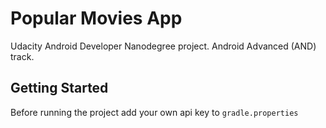 # Popular Movies App

Udacity Android Developer Nanodegree project. Android Advanced (AND)  track.

## Getting Started

Before running the project add your own api key to `gradle.properties`